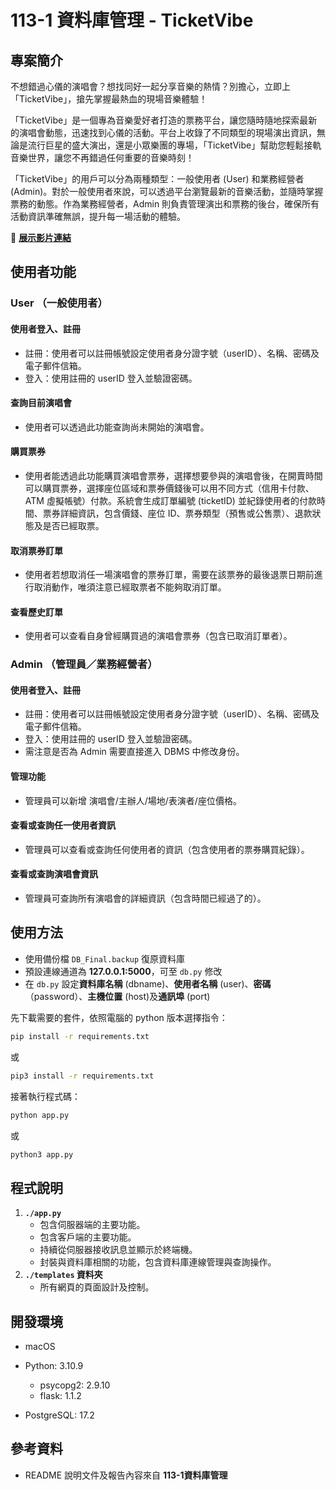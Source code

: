 # 113-1 資料庫管理 - TicketVibe

## 專案簡介

不想錯過心儀的演唱會？想找同好一起分享音樂的熱情？別擔心，立即上「TicketVibe」，搶先掌握最熱血的現場音樂體驗！

「TicketVibe」是一個專為音樂愛好者打造的票務平台，讓您隨時隨地探索最新的演唱會動態，迅速找到心儀的活動。平台上收錄了不同類型的現場演出資訊，無論是流行巨星的盛大演出，還是小眾樂團的專場，「TicketVibe」幫助您輕鬆接軌音樂世界，讓您不再錯過任何重要的音樂時刻！

「TicketVibe」的用戶可以分為兩種類型：一般使用者 (User) 和業務經營者 (Admin)。對於一般使用者來說，可以透過平台瀏覽最新的音樂活動，並隨時掌握票務的動態。作為業務經營者，Admin 則負責管理演出和票務的後台，確保所有活動資訊準確無誤，提升每一場活動的體驗。

:link: **[展示影片連結](https://youtu.be/6n-iG8npr9E)**

## 使用者功能

### User （一般使用者）

#### 使用者登入、註冊

- 註冊：使用者可以註冊帳號設定使用者身分證字號（userID）、名稱、密碼及電子郵件信箱。
- 登入：使用註冊的 userID 登入並驗證密碼。

#### 查詢目前演唱會

- 使用者可以透過此功能查詢尚未開始的演唱會。

#### 購買票券

- 使用者能透過此功能購買演唱會票券，選擇想要參與的演唱會後，在開賣時間可以購買票券，選擇座位區域和票券價錢後可以用不同方式（信用卡付款、ATM 虛擬帳號）付款。系統會生成訂單編號 (ticketID) 並紀錄使用者的付款時間、票券詳細資訊，包含價錢、座位 ID、票券類型（預售或公售票）、退款狀態及是否已經取票。

#### 取消票券訂單

- 使用者若想取消任一場演唱會的票券訂單，需要在該票券的最後退票日期前進行取消動作，唯須注意已經取票者不能夠取消訂單。

#### 查看歷史訂單

- 使用者可以查看自身曾經購買過的演唱會票券（包含已取消訂單者）。

### Admin （管理員／業務經營者）

#### 使用者登入、註冊

- 註冊：使用者可以註冊帳號設定使用者身分證字號（userID）、名稱、密碼及電子郵件信箱。
- 登入：使用註冊的 userID 登入並驗證密碼。
- 需注意是否為 Admin 需要直接進入 DBMS 中修改身份。

#### 管理功能

- 管理員可以新增 演唱會/主辦人/場地/表演者/座位價格。

#### 查看或查詢任一使用者資訊

- 管理員可以查看或查詢任何使用者的資訊（包含使用者的票券購買紀錄）。

#### 查看或查詢演唱會資訊

- 管理員可查詢所有演唱會的詳細資訊（包含時間已經過了的）。

## 使用方法

- 使用備份檔 `DB_Final.backup` 復原資料庫
- 預設連線通道為 **127.0.0.1:5000**，可至 `db.py` 修改
- 在 `db.py` 設定**資料庫名稱** (dbname)、**使用者名稱** (user)、**密碼**（password）、**主機位置** (host)及**通訊埠** (port)

先下載需要的套件，依照電腦的 python 版本選擇指令：

```bash
pip install -r requirements.txt
```

或

```bash
pip3 install -r requirements.txt
```

接著執行程式碼：

```bash
python app.py
```

或

```bash
python3 app.py
```

## 程式說明

1. **`./app.py`**
   - 包含伺服器端的主要功能。
   - 包含客戶端的主要功能。
   - 持續從伺服器接收訊息並顯示於終端機。
   - 封裝與資料庫相關的功能，包含資料庫連線管理與查詢操作。
2. **`./templates` 資料夾**
   - 所有網頁的頁面設計及控制。

## 開發環境

- macOS

- Python: 3.10.9

  - psycopg2: 2.9.10
  - flask: 1.1.2

- PostgreSQL: 17.2

## 參考資料

- README 說明文件及報告內容來自 **113-1資料庫管理**
